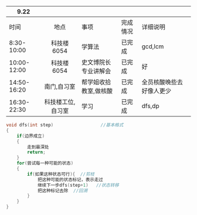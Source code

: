 | 9.22        |                   |                       |          |                          |
| ----------- | :---------------: | --------------------- | -------- | ------------------------ |
| 时间        |       地点        | 事项                  | 完成情况 | 详细说明                 |
| 8:30-10:00  |    科技楼6054     | 学算法                | 已完成   | gcd,lcm                  |
| 10:00-12:00 |    科技楼6054     | 史文博院长专业讲解会  | 已完成   | 好                       |
| 14:50-16:20 |    南门,自习室    | 帮学姐收拾教室,做核酸 | 已完成   | 全员核酸晚些去好像人更少 |
| 16:30-22:30 | 科技楼工位,自习室 | 学习                  | 已完成   | dfs,dp                   |

```c++
void dfs(int step)                  //基本格式
{
	if(边界成立)
	{
		走到最深处
		return;
	}
	for(尝试每一种可能的状态)
	{
		if(如果这种状态可行){  //剪枝
            把这种可能的状态标记，表示走过 
            继续下一步dfs(step+1)   //状态转移
            把这种标记去除  //回溯
		}
	}
}
```

